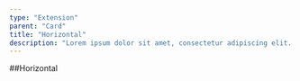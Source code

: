 ```yaml
---
type: "Extension"
parent: "Card"
title: "Horizontal"
description: "Lorem ipsum dolor sit amet, consectetur adipiscing elit. Nunc tempus laoreet leo sit amet iaculis."
---
```


##Horizontal

<demo>
  <demovanilla src="inline/core/card/horizontal">
  </demovanilla>
</demo>
